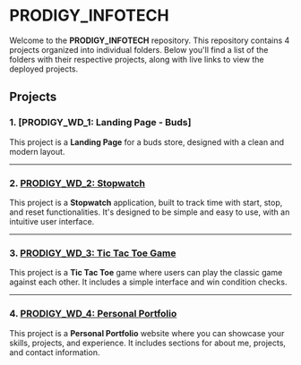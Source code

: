 # PRODIGY_INFOTECH

Welcome to the **PRODIGY_INFOTECH** repository. This repository contains 4 projects organized into individual folders. Below you'll find a list of the folders with their respective projects, along with live links to view the deployed projects.

## Projects

### 1. [PRODIGY_WD_1: Landing Page - Buds]
This project is a **Landing Page** for a buds store, designed with a clean and modern layout.

---

### 2. [PRODIGY_WD_2: Stopwatch](https://s-stopwatch-16.netlify.app/)
This project is a **Stopwatch** application, built to track time with start, stop, and reset functionalities. It's designed to be simple and easy to use, with an intuitive user interface.

---

### 3. [PRODIGY_WD_3: Tic Tac Toe Game](https://s-tictactoe-16.netlify.app/)
This project is a **Tic Tac Toe** game where users can play the classic game against each other. It includes a simple interface and win condition checks.

---

### 4. [PRODIGY_WD_4: Personal Portfolio](https://s-mp-16.netlify.app/)
This project is a **Personal Portfolio** website where you can showcase your skills, projects, and experience. It includes sections for about me, projects, and contact information.

